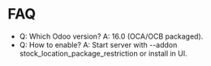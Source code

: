 # FAQ

- Q: Which Odoo version? A: 16.0 (OCA/OCB packaged).
- Q: How to enable? A: Start server with --addon stock_location_package_restriction or install in UI.

